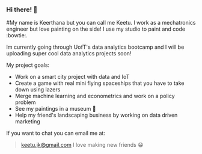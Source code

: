 ### Hi there! :koala:

#My name is Keerthana but you can call me Keetu. I work as a mechatronics engineer but love painting on the side! I use my studio to paint and code :bowtie:. 

Im currently going through UofT's data analytics bootcamp and I will be uploading super cool data analytics projects soon!

My project goals:
- Work on a smart city project with data and IoT
- Create a game with real mini flying spaceships that you have to take down using lazers
- Merge machine learning and econometrics and work on a policy problem
- See my paintings in a museum :see_no_evil:
- Help my friend's landscaping business by working on data driven marketing

If you want to chat you can email me at:
>keetu.jk@gmail.com
I love making new friends :grin:
